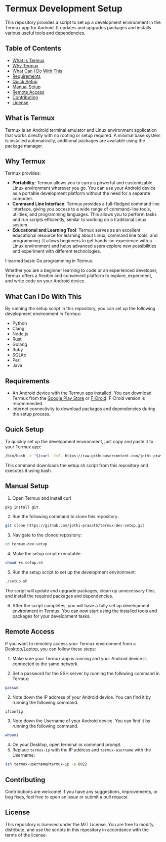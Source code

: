 # Termux Development Setup

This repository provides a script to set up a development environment in the Termux app for Android. 
It updates and upgrades packages and installs various useful tools and dependencies.

## Table of Contents
- [What is Termux](#what-is-termux)
- [Why Termux](#why-termux)
- [What Can I Do With This](#what-can-i-do-with-this)
- [Requirements](#requirements)
- [Quick Setup](#quick-setup)
- [Manual Setup](#manual-setup)
- [Remote Access](#remote-access)
- [Contributing](#contributing)
- [License](#license)

## What is Termux
Termux is an Android terminal emulator and Linux environment application that works directly with no rooting or setup required. A minimal base system is installed automatically, additional packages are available using the package manager. 

## Why Termux
Termux provides:
* **Portability**: Termux allows you to carry a powerful and customizable Linux environment wherever you go. You can use your Android device as a portable development platform without the need for a separate computer.
* **Command Line Interface**: Termux provides a full-fledged command line interface, giving you access to a wide range of command-line tools, utilities, and programming languages. This allows you to perform tasks and run scripts efficiently, similar to working on a traditional Linux system.
* **Educational and Learning Tool**: Termux serves as an excellent educational resource for learning about Linux, command line tools, and programming. It allows beginners to get hands-on experience with a Linux environment and helps advanced users explore new possibilities and experiment with different technologies.

I learned basic Go programming in Termux.

Whether you are a beginner learning to code or an experienced developer, Termux offers a flexible and convenient platform to explore, experiment, and write code on your Android device.

## What Can I Do With This
By running the setup script in this repository, you can set up the following development environment in Termux:
- Python
- Clang
- Node.js
- Rust
- Golang
- Ruby
- SQLite
- Perl
- Java

## Requirements
- An Android device with the Termux app installed. You can download Termux from the [Google Play Store](https://play.google.com/store/apps/details?id=com.termux) or [F-Droid](https://f-droid.org/packages/com.termux/). F-Droid version is recommended
- Internet connectivity to download packages and dependencies during the setup process.

## Quick Setup
To quickly set up the development environment, just copy and paste it to your Termux app:
```bash
/bin/bash -c "$(curl -fsSL https://raw.githubusercontent.com/jothi-prasath/termux-dev-setup/master/setup.sh)"
```
This command downloads the setup.sh script from this repository and executes it using bash.

## Manual Setup
1. Open Termux and install curl
  ```bash
  pkg install git
  ```
2. Run the following command to clone this repository:
  ```bash
  git clone https://github.com/jothi-prasath/termux-dev-setup.git
  ```
3. Navigate to the cloned repository:
  ```bash
  cd termux-dev-setup
  ```
4. Make the setup script executable:
  ```bash
  chmod +x setup.sh
  ```
5. Run the setup script to set up the development environment:
  ```bash
  ./setup.sh
  ```
The script will update and upgrade packages, clean up unnecessary files, and install the required packages and dependencies.

6. After the script completes, you will have a fully set up development environment in Termux. You can now start using the installed tools and packages for your development tasks.

## Remote Access
If you want to remotely access your Termux environment from a Desktop/Laptop, you can follow these steps:

1. Make sure your Termux app is running and your Android device is connected to the same network.

2. Set a password for the SSH server by running the following command in Termux:
  ```bash
  passwd
  ```
2. Note down the IP address of your Android device. You can find it by running the following command.
  ```bash
  ifconfig
  ```
3. Note down the Username of your Android device.
You can find it by running the following command.
  ```bash
  whoami
  ```
4. On your Desktop, open terminal or command prompt.
5. Replace `termux-ip` with the IP address and `termux-username` with the Username:
  ```bash
  ssh termux-username@termux-ip -p 8022
  ```

## Contributing
Contributions are welcome! If you have any suggestions, improvements, or bug fixes, feel free to open an issue or submit a pull request.

## License
This repository is licensed under the MIT License. You are free to modify, distribute, and use the scripts in this repository in accordance with the terms of the license.